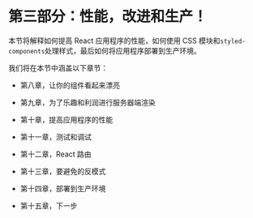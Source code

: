 # 第三部分：性能，改进和生产！

本节将解释如何提高 React 应用程序的性能，如何使用 CSS 模块和`styled-components`处理样式，最后如何将应用程序部署到生产环境。

我们将在本节中涵盖以下章节：

+   第八章，让你的组件看起来漂亮

+   第九章，为了乐趣和利润进行服务器端渲染

+   第十章，提高应用程序的性能

+   第十一章，测试和调试

+   第十二章，React 路由

+   第十三章，要避免的反模式

+   第十四章，部署到生产环境

+   第十五章，下一步

